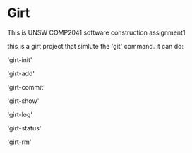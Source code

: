 # Girt
This is UNSW COMP2041 software construction assignment1

this is a girt project that simlute the 'git' command.
it can do:

'girt-init' 

'girt-add' 

'girt-commit' 

'girt-show' 

'girt-log' 

'girt-status'

'girt-rm'
